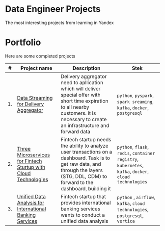 # Data Engineer Projects
 The most interesting projects from learning in Yandex 

# Portfolio

Here are some completed projects

| #    | Project name                | Description                                                     | Stek                                                         |
| ---- | ------------------------------------------------------------ | ------------------------------------------------------------ | ------------------------------------------------------------ |
| 1.   | [Data Streaming for Delivery Aggregator](https://github.com/AlexBormotov/Data-Engineer-Projects/tree/main/Data-Streaming-Project) | Delivery aggregator need to apllication which will deliver special offer with short time expiration to all nearby customers. It is necessary to create an infrastructure and forward data | `python`, `pyspark`, `spark sreaming`, `kafka`, `docker`, `postgresql` |
| 2.   | [Three Microservices for Fintech Sturtup with Cloud Technologies](https://github.com/AlexBormotov/Data-Engineer-Projects/tree/main/Cloud-Technologies-Project) | Fintech startup needs the ability to analyze user transactions on a dashboard. Task is to get raw data, and through the layers (STG, DDL, CDM) to forward to the dashboard, building it | `python`, `flask`, `redis`, `container registry`, `kubernetes`, `kafka`, `docker`, `cloud technologies` |
| 3.   | [Unified Data Analysis for International Banking Services](https://github.com/AlexBormotov/Data-Engineer-Projects/tree/main/International-Banking-Services) | Fintech startup that provides international banking services wants to conduct a unified data analysis | `python` , `airflow`, `kafka`, `cloud technologies`, `postgresql`, `vertica` |
